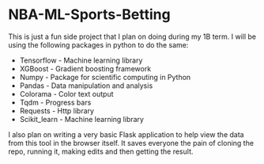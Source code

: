 # NBA-ML-Sports-Betting

This is just a fun side project that I plan on doing during my 1B term. I will be using the following packages in python to do the same:
* Tensorflow - Machine learning library
* XGBoost - Gradient boosting framework
* Numpy - Package for scientific computing in Python
* Pandas - Data manipulation and analysis
* Colorama - Color text output
* Tqdm - Progress bars
* Requests - Http library
* Scikit_learn - Machine learning library

I also plan on writing a very basic Flask application to help view the data from this tool in the browser itself. It saves everyone the pain of cloning the repo, running it, making edits and then getting the result.